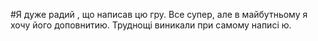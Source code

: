#Я дуже радий , що написав цю гру. Все супер, але в майбутньому я хочу його доповнитию. Труднощі виникали при самому написі ю.
